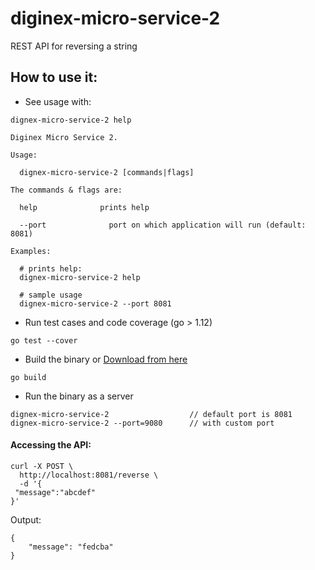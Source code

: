 # diginex-micro-service-2

REST API for reversing a string

## How to use it:

* See usage with:

```
dignex-micro-service-2 help
```
```
Diginex Micro Service 2.

Usage:

  dignex-micro-service-2 [commands|flags]

The commands & flags are:

  help              prints help

  --port              port on which application will run (default: 8081)

Examples:

  # prints help:
  dignex-micro-service-2 help

  # sample usage
  dignex-micro-service-2 --port 8081

```

* Run test cases and code coverage (go > 1.12)
```
go test --cover
```

* Build the binary or [Download from here](./diginex-micro-service-2)
```
go build
```

* Run the binary as a server
```
dignex-micro-service-2                  // default port is 8081
dignex-micro-service-2 --port=9080      // with custom port
```

#### Accessing the API:

```
curl -X POST \
  http://localhost:8081/reverse \
  -d '{
 "message":"abcdef"
}'
```
Output:
```
{
    "message": "fedcba"
}
```